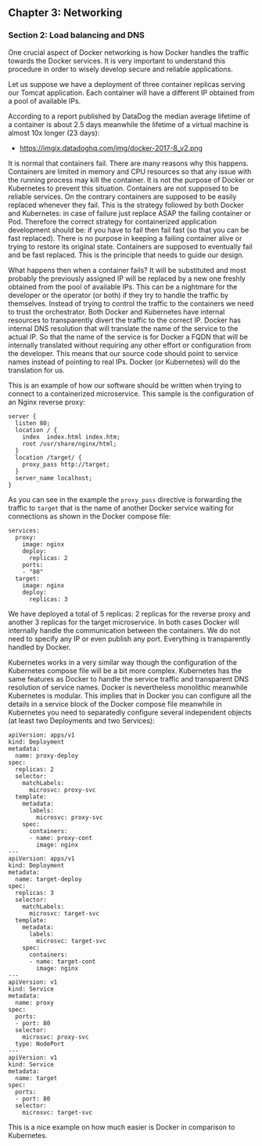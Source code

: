 ## Chapter 3: Networking

### Section 2: Load balancing and DNS

One crucial aspect of Docker networking is how Docker handles the traffic towards the Docker services.
It is very important to understand this procedure in order to wisely develop secure and reliable applications.

Let us suppose we have a deployment of three container replicas serving our Tomcat application.
Each container will have a different IP obtained from a pool of available IPs.

According to a report published by DataDog the median average lifetime of a container is about 2.5 days meanwhile the lifetime of a virtual machine is almost 10x longer (23 days):
* https://imgix.datadoghq.com/img/docker-2017-8_v2.png

It is normal that containers fail.
There are many reasons why this happens.
Containers are limited in memory and CPU resources so that any issue with the running process may kill the container.
It is not the purpose of Docker or Kubernetes to prevent this situation.
Containers are not supposed to be reliable services.
On the contrary containers are supposed to be easily replaced whenever they fail.
This is the strategy followed by both Docker and Kubernetes: in case of failure just replace ASAP the failing container or Pod.
Therefore the correct strategy for containerized application development should be: if you have to fail then fail fast (so that you can be fast replaced).
There is no purpose in keeping a failing container alive or trying to restore its original state.
Containers are supposed to eventually fail and be fast replaced.
This is the principle that needs to guide our design.

What happens then when a container fails?
It will be substituted and most probably the previously assigned IP will be replaced by a new one freshly obtained from the pool of available IPs.
This can be a nightmare for the developer or the operator (or both) if they try to handle the traffic by themselves.
Instead of trying to control the traffic to the containers we need to trust the orchestrator.
Both Docker and Kubernetes have internal resources to transparently divert the traffic to the correct IP.
Docker has internal DNS resolution that will translate the name of the service to the actual IP.
So that the name of the service is for Docker a FQDN that will be internally translated without requiring any other effort or configuration from the developer.
This means that our source code should point to service names instead of pointing to real IPs.
Docker (or Kubernetes) will do the translation for us.

This is an example of how our software should be written when trying to connect to a containerized microservice.
This sample is the configuration of an Nginx reverse proxy:
```
server {
  listen 80;
  location / {
    index  index.html index.htm;
    root /usr/share/nginx/html;
  }
  location /target/ {
    proxy_pass http://target;
  }
  server_name localhost;
}
```

As you can see in the example the `proxy_pass` directive is forwarding the traffic to `target` that is the name of another Docker service waiting for connections as shown in the Docker compose file:
```
services:
  proxy:
    image: nginx
    deploy:
      replicas: 2
    ports:
    - "80"
  target:
    image: nginx
    deploy:
      replicas: 3
```

We have deployed a total of 5 replicas: 2 replicas for the reverse proxy and another 3 replicas for the target microservice.
In both cases Docker will internally handle the communication between the containers.
We do not need to specify any IP or even publish any port.
Everything is transparently handled by Docker.

Kubernetes works in a very similar way though the configuration of the Kubernetes compose file will be a bit more complex.
Kubernetes has the same features as Docker to handle the service traffic and transparent DNS resolution of service names.
Docker is nevertheless monolithic meanwhile Kubernetes is modular.
This implies that in Docker you can configure all the details in a service block of the Docker compose file meanwhile in Kubernetes you need to separatedly configure several independent objects (at least two Deployments and two Services):
```
apiVersion: apps/v1
kind: Deployment
metadata:
  name: proxy-deploy
spec:
  replicas: 2
  selector:
    matchLabels:
      microsvc: proxy-svc
  template:
    metadata:
      labels:
        microsvc: proxy-svc
    spec:
      containers:
      - name: proxy-cont
        image: nginx
---
apiVersion: apps/v1
kind: Deployment
metadata:
  name: target-deploy
spec:
  replicas: 3
  selector:
    matchLabels:
      microsvc: target-svc
  template:
    metadata:
      labels:
        microsvc: target-svc
    spec:
      containers:
      - name: target-cont
        image: nginx
---
apiVersion: v1
kind: Service
metadata:
  name: proxy
spec:
  ports:
  - port: 80
  selector:
    microsvc: proxy-svc
  type: NodePort
---
apiVersion: v1
kind: Service
metadata:
  name: target
spec:
  ports:
  - port: 80
  selector:
    microsvc: target-svc
```

This is a nice example on how much easier is Docker in comparison to Kubernetes.

